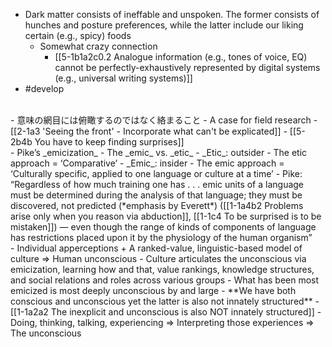 
- Dark matter consists of ineffable and unspoken. The former consists of hunches and posture preferences, while the latter include our liking certain (e.g., spicy) foods
  - Somewhat crazy connection
    - [[5-1b1a2c0.2 Analogue information (e.g., tones of voice, EQ) cannot be perfectly-exhaustively represented by digital systems (e.g., universal writing systems)]]
- #develop
<br>
- 意味の網目には俯瞰するのではなく絡まること
  - A case for field research
    - [[2-1a3 'Seeing the front' - Incorporate what can't be explicated]]
    - [[5-2b4b You have to keep finding surprises]]
<br>
- Pike’s _emicization_
    - The _emic_ vs. _etic_
        - _Etic_: outsider
            - The etic approach = ‘Comparative’
        - _Emic_: insider
            - The emic approach = ‘Culturally specific, applied to one language or culture at a time’
	            - Pike: “Regardless of how much training one has . . . emic units of a language must be determined during the analysis of that language; they must be discovered, not predicted (*emphasis by Everett*) ([[1-1a4b2 Problems arise only when you reason via abduction]], [[1-1c4 To be surprised is to be mistaken]]) — even though the range of kinds of components of language has restrictions placed upon it by the physiology of the human organism”
<br>
- Individual apperceptions + A ranked-value, linguistic-based model of culture ⇒ Human unconscious
- Culture articulates the unconscious via emicization, learning how and that, value rankings, knowledge structures, and social relations and roles across various groups
    - What has been most emicized is most deeply unconscious by and large
        - **We have both conscious and unconscious yet the latter is also not innately structured** 
  - [[1-1a2a2 The inexplicit and unconscious is also NOT innately structured]]
            - Doing, thinking, talking, experiencing ⇒ Interpreting those experiences ⇒ The unconscious
<br>
